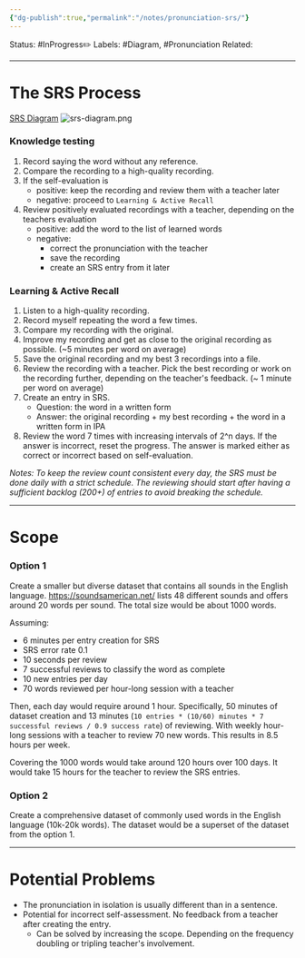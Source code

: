 ```yaml
---
{"dg-publish":true,"permalink":"/notes/pronunciation-srs/"}
---
```


Status: #InProgress✏️ 
Labels: #Diagram, #Pronunciation
Related:

---
# The SRS Process
[SRS Diagram](https://english-notes-dtd.vercel.app/img/srs-diagram.png)
![srs-diagram.png](/img/user/img/srs-diagram.png)
### Knowledge testing
1. Record saying the word without any reference.
2. Compare the recording to a high-quality recording.
3. If the self-evaluation is
	- positive: keep the recording and review them with a teacher later
	- negative: proceed to `Learning & Active Recall`
4. Review positively evaluated recordings with a teacher, depending on the teachers evaluation
	- positive: add the word to the list of learned words
	- negative:
		- correct the pronunciation with the teacher
		- save the recording
		- create an SRS entry from it later

### Learning & Active Recall
1. Listen to a high-quality recording.
2. Record myself repeating the word a few times.
3. Compare my recording with the original.
4. Improve my recording and get as close to the original recording as possible. (~5 minutes per word on average)
5. Save the original recording and my best 3 recordings into a file.
6. Review the recording with a teacher. Pick the best recording or work on the recording further, depending on the teacher's feedback. (~ 1 minute per word on average)
7. Create an entry in SRS.
    - Question: the word in a written form
    - Answer: the original recording + my best recording + the word in a written form in IPA
8. Review the word 7 times with increasing intervals of 2^n days. If the answer is incorrect, reset the progress. The answer is marked either as correct or incorrect based on self-evaluation.

*Notes: To keep the review count consistent every day, the SRS must be done daily with a strict schedule. The reviewing should start after having a sufficient backlog (200+) of entries to avoid breaking the schedule.*

---
# Scope
### Option 1
Create a smaller but diverse dataset that contains all sounds in the English language. https://soundsamerican.net/ lists 48 different sounds and offers around 20 words per sound. The total size would be about 1000 words.

Assuming:
- 6 minutes per entry creation for SRS
- SRS error rate 0.1
- 10 seconds per review
- 7 successful reviews to classify the word as complete
- 10 new entries per day
- 70 words reviewed per hour-long session with a teacher

Then, each day would require around 1 hour. Specifically, 50 minutes of dataset creation and 13 minutes (`10 entries * (10/60) minutes * 7 successful reviews / 0.9 success rate`) of reviewing. With weekly hour-long sessions with a teacher to review 70 new words. This results in 8.5 hours per week.

Covering the 1000 words would take around 120 hours over 100 days. It would take 15 hours for the teacher to review the SRS entries.
### Option 2
Create a comprehensive dataset of commonly used words in the English language (10k-20k words). The dataset would be a superset of the dataset from the option 1.

---
# Potential Problems
- The pronunciation in isolation is usually different than in a sentence.
- Potential for incorrect self-assessment. No feedback from a teacher after creating the entry.
	- Can be solved by increasing the scope. Depending on the frequency doubling or tripling teacher's involvement.